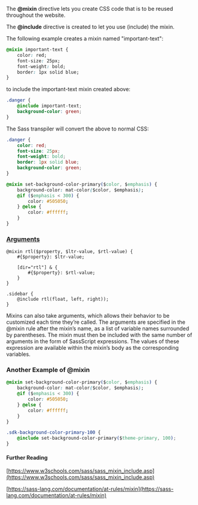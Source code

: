 The **@mixin** directive lets you create CSS code that is to be reused throughout the website.

The **@include** directive is created to let you use (include) the mixin.

The following example creates a mixin named "important-text":

```css
@mixin important-text {
    color: red;
    font-size: 25px;
    font-weight: bold;
    border: 1px solid blue;
}
```

to include the important-text mixin created above:

```css
.danger {
    @include important-text;
    background-color: green;
}
```

The Sass transpiler will convert the above to normal CSS:

```css
.danger {
    color: red;
    font-size: 25px;
    font-weight: bold;
    border: 1px solid blue;
    background-color: green;
}
```

```css
@mixin set-background-color-primary($color, $emphasis) {
    background-color: mat-color($color, $emphasis);
    @if ($emphasis < 300) {
        color: #505050;
    } @else {
        color: #ffffff;
    }
}
```

### [Arguments](https://sass-lang.com/documentation/at-rules/mixin#arguments)

```
@mixin rtl($property, $ltr-value, $rtl-value) {
    #{$property}: $ltr-value;

    [dir="rtl"] & {
        #{$property}: $rtl-value;
    }
}

.sidebar {
    @include rtl(float, left, right));
}
```

Mixins can also take arguments, which allows their behavior to be customized each time they’re called. The arguments are specified in the @mixin rule after the mixin’s name, as a list of variable names surrounded by parentheses. The mixin must then be included with the same number of arguments in the form of SassScript expressions. The values of these expression are available within the mixin’s body as the corresponding variables.

### Another Example of @mixin

```css
@mixin set-background-color-primary($color, $emphasis) {
    background-color: mat-color($color, $emphasis);
    @if ($emphasis < 300) {
        color: #505050;
    } @else {
        color: #ffffff;
    }
}

.sdk-background-color-primary-100 {
    @include set-background-color-primary($theme-primary, 100);
}
```

#### Further Reading

[https://www.w3schools.com/sass/sass_mixin_include.asp](https://www.w3schools.com/sass/sass_mixin_include.asp)

[https://sass-lang.com/documentation/at-rules/mixin](https://sass-lang.com/documentation/at-rules/mixin)

```

```
